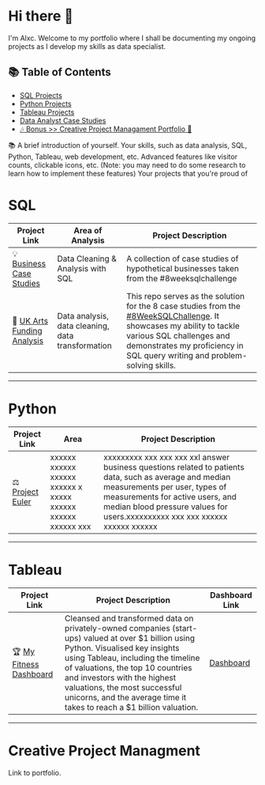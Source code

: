 # Hi there 👋

I'm Alxc.  Welcome to my portfolio where I shall be documenting my ongoing projects as I develop my skills as data specialist. 

## 📚 Table of Contents
- [SQL Projects](#sql)
- [Python Projects](#python)
- [Tableau Projects](#tableau)
- [Data Analyst Case Studies](#)
- [🎶 Bonus >> Creative Project Managament Portfolio 🎨](#creative-project-managment)

📚 A brief introduction of yourself.
Your skills, such as data analysis, SQL, Python, Tableau, web development, etc.
Advanced features like visitor counts, clickable icons, etc. (Note: you may need to do some research to learn how to implement these features)
Your projects that you're proud of

<!--
**alccrts/alccrts** is a ✨ _special_ ✨ repository because its `README.md` (this file) appears on your GitHub profile.



Here are some ideas to get you started:

- 🔭 I’m currently working on ...
- 🌱 I’m currently learning ...
- 👯 I’m looking to collaborate on ...
- 🤔 I’m looking for help with ...
- 💬 Ask me about ...
- 📫 How to reach me: 
- ⚡ Fun fact: ...
-->

# SQL

| Project Link | Area of Analysis | Project Description | 
|---|---|---|
| 💡 [Business Case Studies](https://github.com/alccrts/SQL_Projects/tree/main/Business%20Case%20Studies) | Data Cleaning & Analysis with SQL  | A collection of case studies of hypothetical businesses taken from the #8weeksqlchallenge | 
| 🎨 [UK Arts Funding Analysis](https://github.com/katiehuangx/8-Week-SQL-Challenge) | Data analysis, data cleaning, data transformation | This repo serves as the solution for the 8 case studies from the [#8WeekSQLChallenge](https://8weeksqlchallenge.com). It showcases my ability to tackle various SQL challenges and demonstrates my proficiency in SQL query writing and problem-solving skills. | 

***

# Python

| Project Link | Area | Project Description | 
|---|---|---|
|⚖ [Project Euler](https://github.com/katiehuangx/8-Week-SQL-Challenge) | xxxxxx  xxxxxx xxxxxx  xxxxxx x xxxxx  xxxxxx  xxxxxx xxxxxx xxx | xxxxxxxxx xxx xxx xxx xxI answer business questions related to patients data, such as average and median measurements per user, types of measurements for active users, and median blood pressure values for users.xxxxxxxxxx xxx xxx  xxxxxx  xxxxxx xxxxxx | 

***

# Tableau

| Project Link | Project Description | Dashboard Link |
|---|---|---|
| 🏆 [My Fitness Dashboard](https://github.com/katiehuangx/Maven-Unicorn-Challenge) | Cleansed and transformed data on privately-owned companies (start-ups) valued at over $1 billion using Python. Visualised key insights using Tableau, including the timeline of valuations, the top 10 countries and investors with the highest valuations, the most successful unicorns, and the average time it takes to reach a $1 billion valuation. | [Dashboard](https://public.tableau.com/app/profile/katie.huang/viz/UnicornCompanies_16502745371460/Unicorns?publish=yes) |

***

# Creative Project Managment

Link to portfolio.

